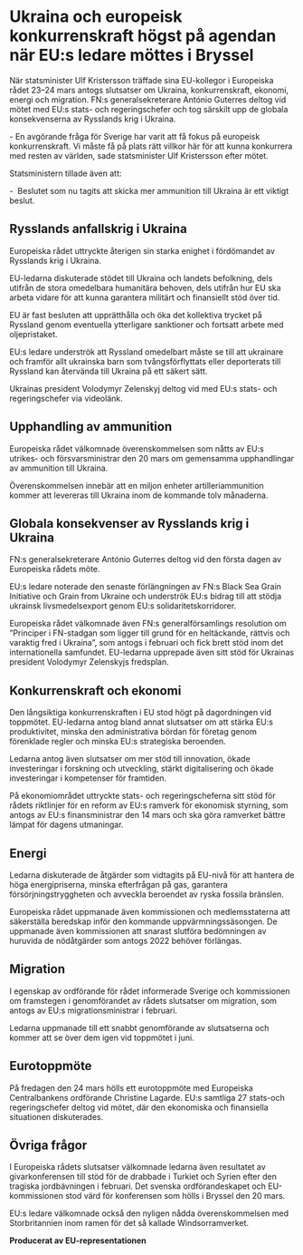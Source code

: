 # Ukraina och europeisk konkurrenskraft högst på agendan när EU:s ledare möttes i Bryssel

När statsminister Ulf Kristersson träffade sina EU-kollegor i Europeiska rådet 23–24 mars antogs slutsatser om Ukraina, konkurrenskraft, ekonomi, energi och migration. FN:s generalsekreterare António Guterres deltog vid mötet med EU:s stats- och regeringschefer och tog särskilt upp de globala konsekvenserna av Rysslands krig i Ukraina.

- En avgörande fråga för Sverige har varit att få fokus på europeisk konkurrenskraft. Vi måste få på plats rätt villkor här för att kunna konkurrera med resten av världen, sade statsminister Ulf Kristersson efter mötet.

Statsministern tillade även att:

-  Beslutet som nu tagits att skicka mer ammunition till Ukraina är ett viktigt beslut.

## Rysslands anfallskrig i Ukraina

Europeiska rådet uttryckte återigen sin starka enighet i fördömandet av Rysslands krig i Ukraina.

EU-ledarna diskuterade stödet till Ukraina och landets befolkning, dels utifrån de stora omedelbara humanitära behoven, dels utifrån hur EU ska arbeta vidare för att kunna garantera militärt och finansiellt stöd över tid.

EU är fast besluten att upprätthålla och öka det kollektiva trycket på Ryssland genom eventuella ytterligare sanktioner och fortsatt arbete med oljepristaket.

EU:s ledare underströk att Ryssland omedelbart måste se till att ukrainare och framför allt ukrainska barn som tvångsförflyttats eller deporterats till Ryssland kan återvända till Ukraina på ett säkert sätt.

Ukrainas president Volodymyr Zelenskyj deltog vid med EU:s stats- och regeringschefer via videolänk.

## Upphandling av ammunition

Europeiska rådet välkomnade överenskommelsen som nåtts av EU:s utrikes- och försvarsministrar den 20 mars om gemensamma upphandlingar av ammunition till Ukraina.

Överenskommelsen innebär att en miljon enheter artilleriammunition kommer att levereras till Ukraina inom de kommande tolv månaderna.

## Globala konsekvenser av Rysslands krig i Ukraina

FN:s generalsekreterare António Guterres deltog vid den första dagen av Europeiska rådets möte.

EU:s ledare noterade den senaste förlängningen av FN:s Black Sea Grain Initiative och Grain from Ukraine och underströk EU:s bidrag till att stödja ukrainsk livsmedelsexport genom EU:s solidaritetskorridorer.

Europeiska rådet välkomnade även FN:s generalförsamlings resolution om ”Principer i FN-stadgan som ligger till grund för en heltäckande, rättvis och varaktig fred i Ukraina”, som antogs i februari och fick brett stöd inom det internationella samfundet. EU-ledarna upprepade även sitt stöd för Ukrainas president Volodymyr Zelenskyjs fredsplan.

## Konkurrenskraft och ekonomi

Den långsiktiga konkurrenskraften i EU stod högt på dagordningen vid toppmötet. EU-ledarna antog bland annat slutsatser om att stärka EU:s produktivitet, minska den administrativa bördan för företag genom förenklade regler och minska EU:s strategiska beroenden.

Ledarna antog även slutsatser om mer stöd till innovation, ökade investeringar i forskning och utveckling, stärkt digitalisering och ökade investeringar i kompetenser för framtiden.

På ekonomiområdet uttryckte stats- och regeringscheferna sitt stöd för rådets riktlinjer för en reform av EU:s ramverk för ekonomisk styrning, som antogs av EU:s finansministrar den 14 mars och ska göra ramverket bättre lämpat för dagens utmaningar.

## Energi

Ledarna diskuterade de åtgärder som vidtagits på EU-nivå för att hantera de höga energipriserna, minska efterfrågan på gas, garantera försörjningstryggheten och avveckla beroendet av ryska fossila bränslen.

Europeiska rådet uppmanade även kommissionen och medlemsstaterna att säkerställa beredskap inför den kommande uppvärmningssäsongen. De uppmanade även kommissionen att snarast slutföra bedömningen av huruvida de nödåtgärder som antogs 2022 behöver förlängas.

## Migration

I egenskap av ordförande för rådet informerade Sverige och kommissionen om framstegen i genomförandet av rådets slutsatser om migration, som antogs av EU:s migrationsministrar i februari.

Ledarna uppmanade till ett snabbt genomförande av slutsatserna och kommer att se över dem igen vid toppmötet i juni.

## Eurotoppmöte

På fredagen den 24 mars hölls ett eurotoppmöte med Europeiska Centralbankens ordförande Christine Lagarde. EU:s samtliga 27 stats-och regeringschefer deltog vid mötet, där den ekonomiska och finansiella situationen diskuterades.

## Övriga frågor

I Europeiska rådets slutsatser välkomnade ledarna även resultatet av givarkonferensen till stöd för de drabbade i Turkiet och Syrien efter den tragiska jordbävningen i februari. Det svenska ordförandeskapet och EU-kommissionen stod värd för konferensen som hölls i Bryssel den 20 mars.

EU:s ledare välkomnade också den nyligen nådda överenskommelsen med Storbritannien inom ramen för det så kallade Windsorramverket.

**Producerat av EU-representationen**
